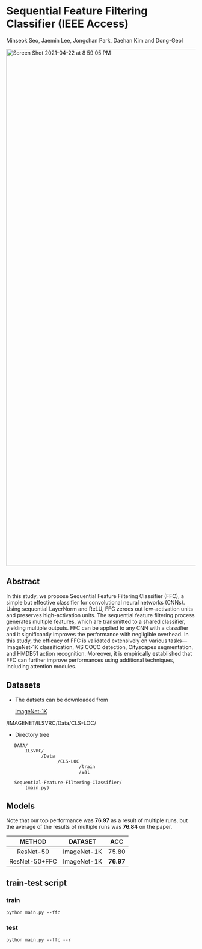 # Sequential Feature Filtering Classifier (IEEE Access)


Minseok Seo, Jaemin Lee, Jongchan Park, Daehan Kim and Dong-Geol

<img width="1376" alt="Screen Shot 2021-04-22 at 8 59 05 PM" src="https://user-images.githubusercontent.com/33244972/115710771-ac47fa00-a3ad-11eb-8c3f-ed4dd5c9ed84.png">

## Abstract

In this study, we propose Sequential Feature Filtering Classifier (FFC), a simple but effective classifier for convolutional neural networks (CNNs). Using sequential LayerNorm and ReLU, FFC zeroes out low-activation units and preserves high-activation units. The sequential feature filtering process generates multiple features, which are transmitted to a shared classifier, yielding multiple outputs. FFC can be applied to any CNN with a classifier and it significantly improves the performance with negligible overhead.  In this study, the efficacy of FFC is validated extensively on various tasks—ImageNet-1K classification, MS COCO detection, Cityscapes segmentation, and HMDB51 action recognition. Moreover, it is empirically established that FFC can further improve performances using additional techniques, including attention modules.


## Datasets

* The datsets can be downloaded from 

    [ImageNet-1K](https://www.kaggle.com/c/imagenet-object-localization-challenge/data)

/IMAGENET/ILSVRC/Data/CLS-LOC/
* Directory tree
 ```
    DATA/
        ILSVRC/ 
              /Data
                    /CLS-LOC
                            /train
                            /val
        
    Sequential-Feature-Filtering-Classifier/
        (main.py)

```

## Models

Note that our top performance was **76.97** as a result of multiple runs, but the average of the results of multiple runs was **76.84** on the paper.

| METHOD | DATASET | ACC | 
|:--------:|:--------:|:--------:|
| ResNet-50 | ImageNet-1K | 75.80 |
| ResNet-50+FFC | ImageNet-1K | **76.97** |

## train-test script

### train

```
python main.py --ffc
```

### test

```
python main.py --ffc --r
```
